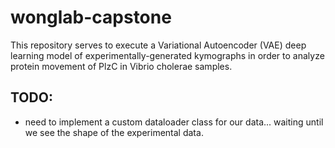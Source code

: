 # wonglab-capstone

This repository serves to execute a Variational Autoencoder (VAE) deep learning model of experimentally-generated kymographs in order to analyze protein movement of PlzC in Vibrio cholerae samples. 

## TODO:
 - need to implement a custom dataloader class for our data... waiting until we see the shape of the experimental data.

